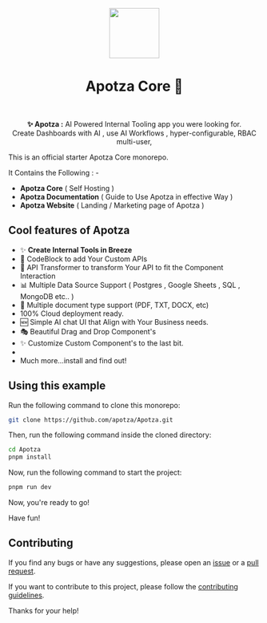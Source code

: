 <p align="center"> <img align ="center" width="100" src="https://avatars.githubusercontent.com/u/183683056?s=200&v=4"/><h1 align="center"> Apotza Core 🤖 </h1> </p><br/>

<p align="center">
    <b>✨ Apotza :</b> AI Powered Internal Tooling  app you were looking for.<br />
    Create Dashboards with AI , use AI Workflows , hyper-configurable, RBAC multi-user,
</p>

This is an official starter Apotza Core monorepo.

It Contains the Following : -

- **Apotza Core** ( Self Hosting )
- **Apotza Documentation** ( Guide to Use Apotza in effective Way )
- **Apotza Website** ( Landing / Marketing page of Apotza )

## Cool features of Apotza

- ✨ **Create Internal Tools in Breeze**
- 👤 CodeBlock to add Your Custom APIs
- 🦾 API Transformer to transform Your API to fit the Component Interaction
- 📊 Multiple Data Source Support ( Postgres , Google Sheets , SQL , MongoDB etc.. )
- 📖 Multiple document type support (PDF, TXT, DOCX, etc)
- 100% Cloud deployment ready.
- 🆕 Simple AI chat UI that Align with Your Business needs.
- 🎭 Beautiful Drag and Drop Component's
- ✨ Customize Custom Component's to the last bit.
-
- Much more...install and find out!

## Using this example

Run the following command to clone this monorepo:

```bash
git clone https://github.com/apotza/Apotza.git
```

Then, run the following command inside the cloned directory:

```bash
cd Apotza
pnpm install
```

Now, run the following command to start the project:

```bash
pnpm run dev
```

Now, you're ready to go!

Have fun!

## Contributing

If you find any bugs or have any suggestions, please open an [issue](https://github.com/apotza/Apotza/issues/new) or a [pull request](https://github.com/apotza/Apotza/pulls/new).

If you want to contribute to this project, please follow the [contributing guidelines](https://github.com/apotza/Apotza/blob/main/CONTRIBUTING.md).

Thanks for your help!
